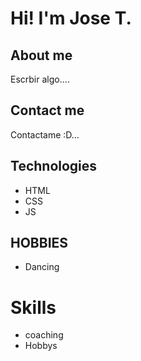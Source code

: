 # Hi! I'm Jose T. 

## About me

Escrbir algo....


## Contact me

Contactame :D... 

## Technologies
- HTML
- CSS
- JS

## HOBBIES
- Dancing

# Skills
- coaching
- Hobbys

